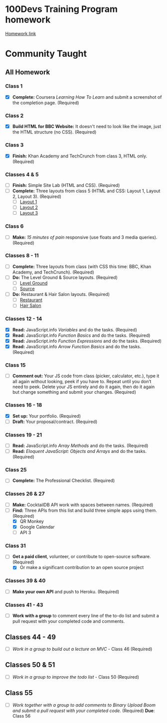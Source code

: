 # 100Devs Training Program homework

[Homework link](https://communitytaught.org/hw/all)

# Community Taught
## All Homework

### Class 1
- [x] **Complete:** Coursera _Learning How To Learn_ and submit a screenshot of the completion page. (Required)

### Class 2
- [x] **Build HTML for BBC Website:** It doesn't need to look like the image, just the HTML structure (no CSS). (Required)

### Class 3
- [x] **Finish:** Khan Academy and TechCrunch from class 3, HTML only. (Required)

### Classes 4 & 5
- [ ] **Finish:** Simple Site Lab (HTML and CSS). (Required)
- [ ] **Complete:** Three layouts from class 5 (HTML and CSS: Layout 1, Layout 2, Layout 3). (Required)
    - [ ] [Layout 1](https://communitytaught.org/img/resources/layout1.png)
    - [ ] [Layout 2](https://communitytaught.org/img/resources/layout2.png)
    - [ ] [Layout 3](https://communitytaught.org/img/resources/layout3.png)

### Class 6
- [ ] **Make:** _15 minutes of pain_ responsive (use floats and 3 media queries). (Required)

### Classes 8 - 11
- [ ] **Complete:** Three layouts from class (with CSS this time: BBC, Khan Academy, and TechCrunch). (Required)
- [ ] **Do:** The Level Ground & Source layouts. (Required)
    - [ ] [Level Ground](https://communitytaught.org/img/resources/level-ground.png)
    - [ ] [Source](https://communitytaught.org/img/resources/source.png)
- [ ] **Do:** Restaurant & Hair Salon layouts. (Required)
    - [ ] [Restaurant](https://communitytaught.org/img/resources/restaurant.png)
    - [ ] [Hair Salon](https://communitytaught.org/img/resources/hair-salon.png)

### Classes 12 - 14
- [x] **Read:** JavaScript.info _Variables_ and do the tasks. (Required)
- [x] **Read:** JavaScript.info _Function Basics_ and do the tasks. (Required)
- [x] **Read:** JavaScript.info _Function Expressions_ and do the tasks. (Required)
- [x] **Read:** JavaScript.info _Arrow Function Basics_ and do the tasks. (Required)

### Class 15
- [ ] **Comment out:** Your JS code from class (picker, calculator, etc.), type it all again without looking, peek if you have to. Repeat until you don’t need to peek. Delete your JS entirely and do it again, then do it again but change something and submit your changes. (Required)

### Classes 16 - 18
- [x] **Set up:** Your portfolio. (Required)
- [ ] **Draft:** Your proposal/contract. (Required)

### Classes 19 - 21
- [ ] **Read:** JavaScript.info _Array Methods_ and do the tasks. (Required)
- [ ] **Read:** _Eloquent JavaScript: Objects and Arrays_ and do the tasks. (Required)

### Class 25
- [ ] **Complete:** The Professional Checklist. (Required)

### Classes 26 & 27
- [ ] **Make:** CocktailDB API work with spaces between names. (Required)
- [ ] **Find:** Three APIs from this list and build three simple apps using them. (Required)
    - [x] QR Monkey
    - [x] Google Calendar
    - [ ] API 3 

### Class 31
- [ ] **Get a paid client**, volunteer, or contribute to open-source software. (Required)
  - [x] Or make a significant contribution to an open source project

### Classes 39 & 40
- [ ] **Make your own API** and push to Heroku. (Required)

### Classes 41 - 43
- [ ] **Work with a group** to comment every line of the to-do list and submit a pull request with your completed code and comments.

## Classes 44 - 49
- [ ] *Work in a group to build out a lecture on MVC* - Class 46 (Required)

## Classes 50 & 51
- [ ] *Work in a group to improve the todo list* - Class 50 (Required)

## Class 55
- [ ] *Work together with a group to add comments to Binary Upload Boom and submit a pull request with your completed code.* (Required)
  **Due**: Class 56